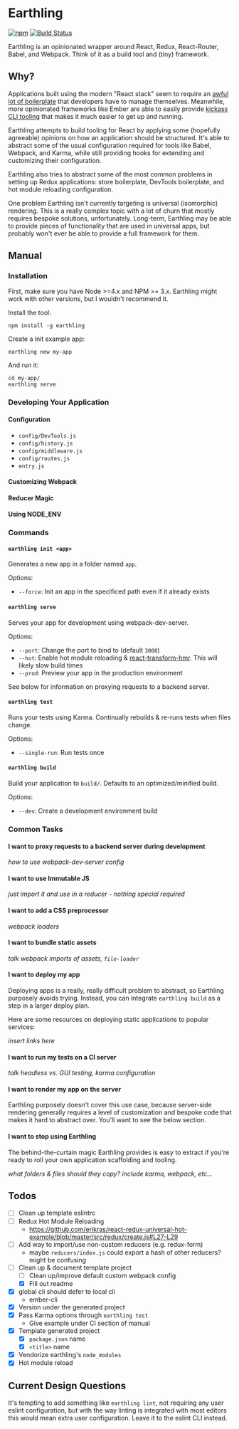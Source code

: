 # Earthling 

[![npm](https://img.shields.io/npm/v/earthling.svg)](https://www.npmjs.com/package/earthling)
[![Build Status](https://travis-ci.org/thomasboyt/earthling.svg?branch=master)](https://travis-ci.org/thomasboyt/earthling)

Earthling is an opinionated wrapper around React, Redux, React-Router, Babel, and Webpack. Think of it as a build tool and (tiny) framework.

## Why?

Applications built using the modern "React stack" seem to require an [awful lot of boilerplate](https://github.com/xgrommx/awesome-redux#boilerplate) that developers have to manage themselves. Meanwhile, more opinionated frameworks like Ember are able to easily provide [kickass CLI tooling](https://guides.emberjs.com/v2.2.0/getting-started/ember-cli/) that makes it much easier to get up and running.

Earthling attempts to build tooling for React by applying some (hopefully agreeable) opinions on how an application should be structured. It's able to abstract some of the usual configuration required for tools like Babel, Webpack, and Karma, while still providing hooks for extending and customizing their configuration.

Earthling also tries to abstract some of the most common problems in setting up Redux applications: store boilerplate, DevTools boilerplate, and hot module reloading configuration.

One problem Earthling isn't currently targeting is universal (isomorphic) rendering. This is a really complex topic with a lot of churn that mostly requires bespoke solutions, unfortunately. Long-term, Earthling may be able to provide pieces of functionality that are used in universal apps, but probably won't ever be able to provide a full framework for them.

## Manual

### Installation

First, make sure you have Node >=4.x and NPM >= 3.x. Earthling might work with other versions, but I wouldn't recommend it.

Install the tool:

```
npm install -g earthling
```

Create a init example app:

```
earthling new my-app
```

And run it:

```
cd my-app/
earthling serve
```

### Developing Your Application

#### Configuration

* `config/DevTools.js`
* `config/history.js`
* `config/middleware.js`
* `config/routes.js`
* `entry.js`

#### Customizing Webpack

#### Reducer Magic

#### Using NODE_ENV

### Commands

#### `earthling init <app>`

Generates a new app in a folder named `app`.

Options:

* `--force`: Init an app in the specificed path even if it already exists

#### `earthling serve`

Serves your app for development using webpack-dev-server.

Options:

* `--port`: Change the port to bind to (default `3000`)
* `--hot`: Enable hot module reloading & [react-transform-hmr](https://github.com/gaearon/react-transform-hmr). This will likely slow build times
* `--prod`: Preview your app in the production environment

See below for information on proxying requests to a backend server.

#### `earthling test`

Runs your tests using Karma. Continually rebuilds & re-runs tests when files change.

Options:

* `--single-run`: Run tests once

#### `earthling build`

Build your application to `build/`. Defaults to an optimized/minified build.

Options:

* `--dev`: Create a development environment build

### Common Tasks

#### I want to proxy requests to a backend server during development

*how to use webpack-dev-server config*

#### I want to use Immutable JS

*just import it and use in a reducer - nothing special required*

#### I want to add a CSS preprocessor

*webpack loaders*

#### I want to bundle static assets

*talk webpack imports of assets, `file-loader`*

#### I want to deploy my app

Deploying apps is a really, really difficult problem to abstract, so Earthling purposely avoids trying. Instead, you can integrate `earthling build` as a step in a larger deploy plan.

Here are some resources on deploying static applications to popular services:

*insert links here*

#### I want to run my tests on a CI server

*talk headless vs. GUI testing, karma configuration*

#### I want to render my app on the server

Earthling purposely doesn't cover this use case, because server-side rendering generally requires a level of customization and bespoke code that makes it hard to abstract over. You'll want to see the below section.

#### I want to stop using Earthling

The behind-the-curtain magic Earthling provides is easy to extract if you're ready to roll your own application scaffolding and tooling.

*what folders & files should they copy? include karma, webpack, etc...*

## Todos

* [ ] Clean up template eslintrc
* [ ] Redux Hot Module Reloading
  * https://github.com/erikras/react-redux-universal-hot-example/blob/master/src/redux/create.js#L27-L29
* [ ] Add way to import/use non-custom reducers (e.g. redux-form)
  * maybe `reducers/index.js` could export a hash of other reducers? might be confusing
* [ ] Clean up & document template project
  * [ ] Clean up/improve default custom webpack config
  * [x] Fill out readme
* [x] global cli should defer to local cli
  * ember-cli
* [x] Version under the generated project
* [x] Pass Karma options through `earthling test`
  * Give example under CI section of manual
* [x] Template generated project
  * [x] `package.json` name
  * [x] `<title>` name
* [x] Vendorize earthling's `node_modules`
* [x] Hot module reload

## Current Design Questions

It's tempting to add something like `earthling lint`, not requiring any user eslint configuration, but with the way linting is integrated with most editors this would mean extra user configuration. Leave it to the eslint CLI instead.

